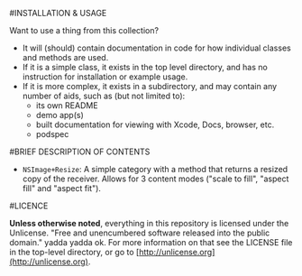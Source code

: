 #INSTALLATION & USAGE

Want to use a thing from this collection?

- It will (should) contain documentation in code for how individual classes and methods are used.
- If it is a simple class, it exists in the top level directory, and has no instruction for installation or example usage.
- If it is more complex, it exists in a subdirectory, and may contain any number of aids, such as (but not limited to):
    - its own README
    - demo app(s)
    - built documentation for viewing with Xcode, Docs, browser, etc.
    - podspec

#BRIEF DESCRIPTION OF CONTENTS

- `NSImage+Resize`: A simple category with a method that returns a resized copy of the receiver. Allows for 3 content modes ("scale to fill", "aspect fill" and "aspect fit").

#LICENCE

**Unless otherwise noted**, everything in this repository is licensed under the Unlicense. "Free and unencumbered software released into the public domain." yadda yadda ok. For more information on that see the LICENSE file in the top-level directory, or go to [http://unlicense.org](http://unlicense.org).
